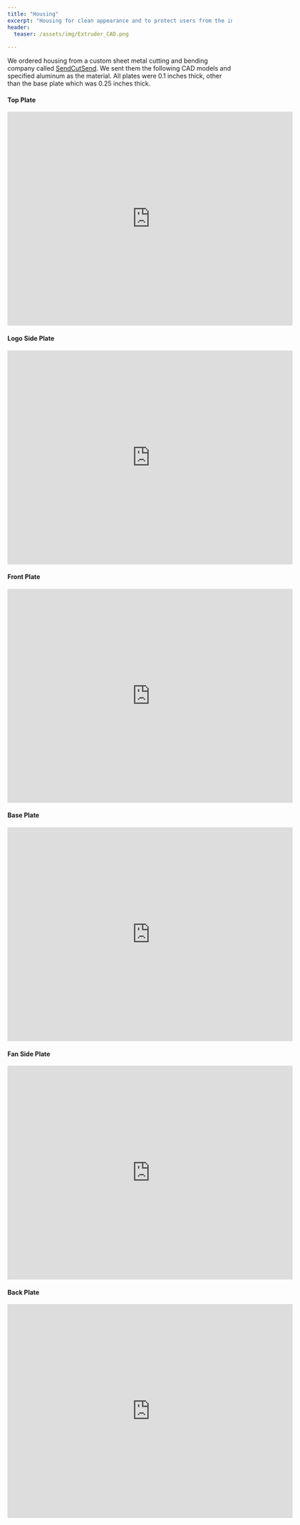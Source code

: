 ```yaml
---
title: "Housing"
excerpt: "Housing for clean appearance and to protect users from the inner mechanisms of the extruder"
header:
  teaser: /assets/img/Extruder_CAD.png
  
---
```


We ordered housing from a custom sheet metal cutting and bending company called [SendCutSend](https://sendcutsend.com/?gclid=Cj0KCQjwxYOiBhC9ARIsANiEIfYT8-cWtR91udkbpWjntUFO2d47ebziVcdLTxp5LJzvg7AJHu_SzskaAoTHEALw_wcB). We sent them the following CAD models and specified aluminum as the material. All plates were 0.1 inches thick, other than the base plate which was 0.25 inches thick.

#### Top Plate

<iframe src="https://myhub.autodesk360.com/ue2fbee0b/shares/public/SH512d4QTec90decfa6e8faf4e9585a51f95?mode=embed" width="640" height="480" allowfullscreen="true" webkitallowfullscreen="true" mozallowfullscreen="true"  frameborder="0"></iframe>

#### Logo Side Plate

<iframe src="https://myhub.autodesk360.com/ue2fbee0b/shares/public/SH512d4QTec90decfa6e074d6a715a6ac476?mode=embed" width="640" height="480" allowfullscreen="true" webkitallowfullscreen="true" mozallowfullscreen="true"  frameborder="0"></iframe>

#### Front Plate

<iframe src="https://myhub.autodesk360.com/ue2fbee0b/shares/public/SH512d4QTec90decfa6eed56223ea4ee1a1f?mode=embed" width="640" height="480" allowfullscreen="true" webkitallowfullscreen="true" mozallowfullscreen="true"  frameborder="0"></iframe>

#### Base Plate

<iframe src="https://myhub.autodesk360.com/ue2fbee0b/shares/public/SH512d4QTec90decfa6e39feba901bc860c8?mode=embed" width="640" height="480" allowfullscreen="true" webkitallowfullscreen="true" mozallowfullscreen="true"  frameborder="0"></iframe>

#### Fan Side Plate

<iframe src="https://myhub.autodesk360.com/ue2fbee0b/shares/public/SH512d4QTec90decfa6e2144d35493fca089?mode=embed" width="640" height="480" allowfullscreen="true" webkitallowfullscreen="true" mozallowfullscreen="true"  frameborder="0"></iframe>

#### Back Plate

<iframe src="https://myhub.autodesk360.com/ue2fbee0b/shares/public/SH512d4QTec90decfa6ebc9f7b49781a3837?mode=embed" width="640" height="480" allowfullscreen="true" webkitallowfullscreen="true" mozallowfullscreen="true"  frameborder="0"></iframe>
